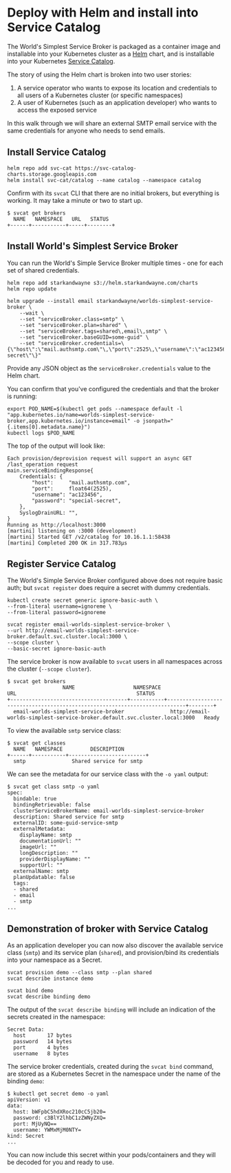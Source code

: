 # Deploy with Helm and install into Service Catalog

The World's Simplest Service Broker is packaged as a container image and installable into your Kubernetes cluster as a [Helm](https://helm.sh/) chart, and is installable into your Kubernetes [Service Catalog](https://svc-cat.io/).

The story of using the Helm chart is broken into two user stories:

1. A service operator who wants to expose its location and credentials to all users of a Kubernetes cluster (or specific namespaces)
1. A user of Kubernetes (such as an application developer) who wants to access the exposed service

In this walk through we will share an external SMTP email service with the same credentials for anyone who needs to send emails.

## Install Service Catalog

```commands
helm repo add svc-cat https://svc-catalog-charts.storage.googleapis.com
helm install svc-cat/catalog --name catalog --namespace catalog
```

Confirm with its `svcat` CLI that there are no initial brokers, but everything is working. It may take a minute or two to start up.

```console
$ svcat get brokers
  NAME   NAMESPACE   URL   STATUS
+------+-----------+-----+--------+
```

## Install World's Simplest Service Broker

You can run the World's Simple Service Broker multiple times - one for each set of shared credentials.

```commands
helm repo add starkandwayne s3://helm.starkandwayne.com/charts
helm repo update

helm upgrade --install email starkandwayne/worlds-simplest-service-broker \
    --wait \
    --set "serviceBroker.class=smtp" \
    --set "serviceBroker.plan=shared" \
    --set "serviceBroker.tags=shared\,email\,smtp" \
    --set "serviceBroker.baseGUID=some-guid" \
    --set "serviceBroker.credentials=\{\"host\":\"mail.authsmtp.com\"\,\"port\":2525\,\"username\":\"ac123456\"\,\"password\":\"special-secret\"\}"
```

Provide any JSON object as the `serviceBroker.credentials` value to the Helm chart.

You can confirm that you've configured the credentials and that the broker is running:

```commands
export POD_NAME=$(kubectl get pods --namespace default -l "app.kubernetes.io/name=worlds-simplest-service-broker,app.kubernetes.io/instance=email" -o jsonpath="{.items[0].metadata.name}")
kubectl logs $POD_NAME
```

The top of the output will look like:

```console
Each provision/deprovision request will support an async GET /last_operation request
main.serviceBindingResponse{
    Credentials: {
        "host":     "mail.authsmtp.com",
        "port":     float64(2525),
        "username": "ac123456",
        "password": "special-secret",
    },
    SyslogDrainURL: "",
}
Running as http://localhost:3000
[martini] listening on :3000 (development)
[martini] Started GET /v2/catalog for 10.16.1.1:58438
[martini] Completed 200 OK in 317.783µs
```

## Register Service Catalog

The World's Simple Service Broker configured above does not require basic auth; but `svcat register` does require a secret with dummy credentials.

```commands
kubectl create secret generic ignore-basic-auth \
--from-literal username=ignoreme \
--from-literal password=ignoreme

svcat register email-worlds-simplest-service-broker \
--url http://email-worlds-simplest-service-broker.default.svc.cluster.local:3000 \
--scope cluster \
--basic-secret ignore-basic-auth
```

The service broker is now available to `svcat` users in all namespaces across the cluster (`--scope cluster`).

```console
$ svcat get brokers
                  NAME                   NAMESPACE                                      URL                                       STATUS
+--------------------------------------+-----------+----------------------------------------------------------------------------+--------+
  email-worlds-simplest-service-broker               http://email-worlds-simplest-service-broker.default.svc.cluster.local:3000   Ready
```

To view the available `smtp` service class:

```console
$ svcat get classes
  NAME   NAMESPACE         DESCRIPTION
+------+-----------+-------------------------+
  smtp               Shared service for smtp
```

We can see the metadata for our service class with the `-o yaml` output:

```console
$ svcat get class smtp -o yaml
spec:
  bindable: true
  bindingRetrievable: false
  clusterServiceBrokerName: email-worlds-simplest-service-broker
  description: Shared service for smtp
  externalID: some-guid-service-smtp
  externalMetadata:
    displayName: smtp
    documentationUrl: ""
    imageUrl: ""
    longDescription: ""
    providerDisplayName: ""
    supportUrl: ""
  externalName: smtp
  planUpdatable: false
  tags:
  - shared
  - email
  - smtp
...
```

## Demonstration of broker with Service Catalog

As an application developer you can now also discover the available service class (`smtp`) and its service plan (`shared`), and provision/bind its credentials into your namespace as a Secret.

```commands
svcat provision demo --class smtp --plan shared
svcat describe instance demo

svcat bind demo
svcat describe binding demo
```

The output of the `svcat describe binding` will include an indication of the secrets created in the namespace:

```console
Secret Data:
  host       17 bytes
  password   14 bytes
  port       4 bytes
  username   8 bytes
```

The service broker credentials, created during the `svcat bind` command, are stored as a Kubernetes Secret in the namespace under the name of the binding `demo`:

```console
$ kubectl get secret demo -o yaml
apiVersion: v1
data:
  host: bWFpbC5hdXRoc210cC5jb20=
  password: c3BlY2lhbC1zZWNyZXQ=
  port: MjUyNQ==
  username: YWMxMjM0NTY=
kind: Secret
...
```

You can now include this secret within your pods/containers and they will be decoded for you and ready to use.

